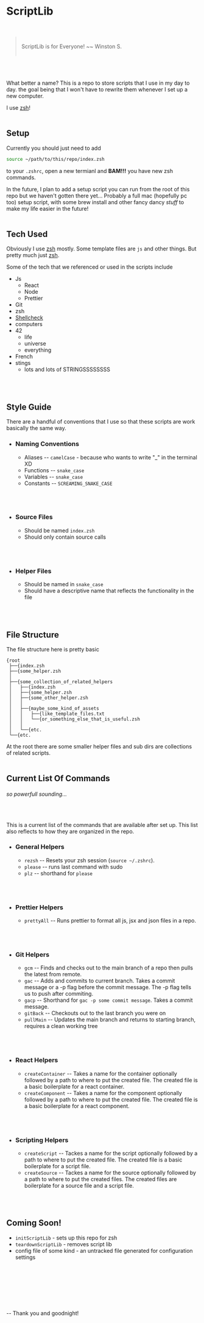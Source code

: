 # ScriptLib

<br />

> <br />ScriptLib is for Everyone! ~~ Winston S.<br /><br />

<br />
<br />

What better a name? This is a repo to store scripts that I use in my day to day. the goal being that I won't have to rewrite them whenever I set up a new computer.

I use [zsh](https://ohmyz.sh/)!
<br />
<br />

## Setup

Currently you should just need to add 
```zsh
source ~/path/to/this/repo/index.zsh
```

to your `.zshrc`, open a new termianl and **BAM!!!** you have new zsh commands.

In the future, I plan to add a setup script you can run from the root of this repo but we haven't gotten there yet... Probably a full mac (hopefully pc too) setup script, with some brew install and other fancy dancy *stuff* to make my life easier in the future!
<br />
<br />

## Tech Used
    
Obviously I use [zsh](https://ohmyz.sh/) mostly. Some template files are `js` and other things. But pretty much just [zsh](https://ohmyz.sh/).

Some of the tech that we referenced or used in the scripts include

- Js
    - React
    - Node
    - Prettier
- Git
- zsh
- [Shellcheck](https://www.shellcheck.net/)
- computers
- 42
    - life
    - universe
    - everything
- French
- stings
    - lots and lots of STRINGSSSSSSSS
<br />
<br />

## Style Guide

There are a handful of conventions that I use so that these scripts are work basically the same way.

- ### Naming Conventions
    - Aliases -- `camelCase` - because who wants to write "_" in the terminal XD
    - Functions -- `snake_case` 
    - Variables -- `snake_case`
    - Constants -- `SCREAMING_SNAKE_CASE`
<br />
<br />

- ### Source Files
    - Should be named `index.zsh`
    - Should only contain source calls
<br />
<br />

- ### Helper Files
    - Should be named in `snake_case`
    - Should have a descriptive name that reflects the functionality in the file
<br /> 
<br />

## File Structure

The file structure here is pretty basic

```
{root
 ├──{index.zsh
 ├──{some_helper.zsh
 │
 ├──{some_collection_of_related_helpers
 │   ├──{index.zsh
 │   ├──{some_helper.zsh
 │   ├──{some_other_helper.zsh
 │   │
 │   ├──{maybe_some_kind_of_assets
 │   │   ├──{like_template_files.txt
 │   │   └──{or_something_else_that_is_useful.zsh
 │   │
 │   └──{etc.
 └──{etc.
```

At the root there are some smaller helper files and sub dirs are collections of related scripts.
<br />
<br />

## Current List Of Commands 
###### so powerfull sounding...
<br />

This is a current list of the commands that are available after set up. This list also reflects to how they are organized in the repo. <!-- Need to expand this presentation so it is more helpful... -->

- ### General Helpers
    - `rezsh` -- Resets your zsh session (`source ~/.zshrc`).
    - `please` -- runs last command with sudo
    - `plz` -- shorthand for `please`
<br />
<br />

- ### Prettier Helpers
    - `prettyAll` -- Runs prettier to format all js, jsx and json files in a repo.
<br />
<br />

- ### Git Helpers
    - `gcm` -- Finds and checks out to the main branch of a repo then pulls the latest from remote.
    - `gac` -- Adds and commits to current branch. Takes a commit message or a -p flag before the commit message. The -p flag tells us to push after commiting.
    - `gacp` -- Shorthand for `gac -p some commit message`. Takes a commit message.
    - `gitBack` -- Checkouts out to the last branch you were on
    - `pullMain` -- Updates the main branch and returns to starting branch, requires a clean working tree
<br />
<br />

- ### React Helpers
    - `createContainer` -- Takes a name for the container optionally followed by a path to where to put the created file. The created file is a basic boilerplate for a react container.
    - `createComponent` -- Takes a name for the component optionally followed by a path to where to put the created file. The created file is a basic boilerplate for a react component.
<br />
<br />

- ### Scripting Helpers
    - `createScript` -- Tackes a name for the script optionally followed by a path to where to put the created file. The created file is a basic boilerplate for a script file.
    - `createSource` -- Tackes a name for the source optionally followed by a path to where to put the created files. The created files are boilerplate for a source file and a script file.
<br />
<br />

## Coming Soon!

- `initScriptLib` - sets up this repo for zsh
- `teardownScriptLib` - removes script lib
- config file of some kind - an untracked file generated for configuration settings
<br />
<br />
<br />
<br />
<br />
<br />

-- Thank you and goodnight!
